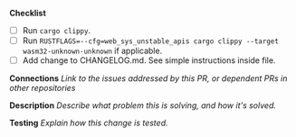 **Checklist**

- [ ] Run `cargo clippy`.
- [ ] Run `RUSTFLAGS=--cfg=web_sys_unstable_apis cargo clippy --target wasm32-unknown-unknown` if applicable.
- [ ] Add change to CHANGELOG.md. See simple instructions inside file.

**Connections**
_Link to the issues addressed by this PR, or dependent PRs in other repositories_

**Description**
_Describe what problem this is solving, and how it's solved._

**Testing**
_Explain how this change is tested._
